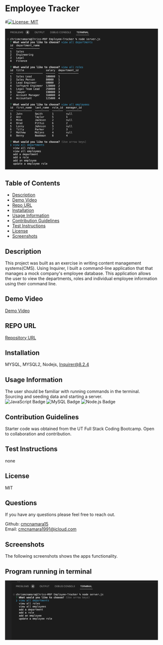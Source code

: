 # Employee Tracker
#[![License: MIT](https://img.shields.io/badge/License-MIT-yellow.svg)](https://opensource.org/licenses/MIT)

![Screenshot of output example](./assets/screenshot_2.png)

## Table of Contents    
- [Description](#description)
- [Demo Video](#demo-video)
- [Repo URL](#repo-url)
- [Installation](#installation)
- [Usage Information](#usage-information)
- [Contribution Guidelines](#contribution-guidelines)
- [Test Instructions](#test-instructions)
- [License](#license)
- [Screenshots](#screenshots)


## Description
This project was built as an exercise in writing content management systems(CMS). Using Inquirer, I built a command-line application that that manages a mock company's employee database. This application allows the user to view the departments, roles and individual employee information using their command line. 


## Demo Video 
[Demo Video](https://drive.google.com/file/d/18ci75wFrlfaL-EJATuu0A6jcj9XfTPJ0/view)<br />

## REPO URL
[Repository URL](https://github.com/cmcnamara15/Employee_Tracker)<br />

## Installation
MYSQL, MYSQL2, Nodejs, Inquirer@8.2.4<br />

## Usage Information
The user should be familiar with running commands in the terminal. Sourcing and seeding data and starting a server.<br />
<img src="https://img.shields.io/badge/JavaScript-F7DF1E?logo=javascript&logoColor=000&style=for-the-badge" alt="JavaScript Badge">
<img src="https://img.shields.io/badge/MySQL-4479A1?logo=mysql&logoColor=fff&style=for-the-badge" alt="MySQL Badge">
<img src="https://img.shields.io/badge/Node.js-393?logo=nodedotjs&logoColor=fff&style=for-the-badge" alt="Node.js Badge">


## Contribution Guidelines 
Starter code was obtained from the UT Full Stack Coding Bootcamp. Open to collaboration and contribution.<br />

## Test Instructions
none

## License
MIT

## Questions 
If you have any questions please feel free to reach out.<br />

Github: [cmcnamara15](https://github.com/cmcnamara15)<br />
Email: cmcnamara1991@icloud.com

## Screenshots

The following screenshots shows the apps functionality.<br />


## Program running in terminal<br />

![Screenshot of the program running in the terminal](./assets/screenshot_1.png)

<!-- ## Example of database in terminal<br /> -->

